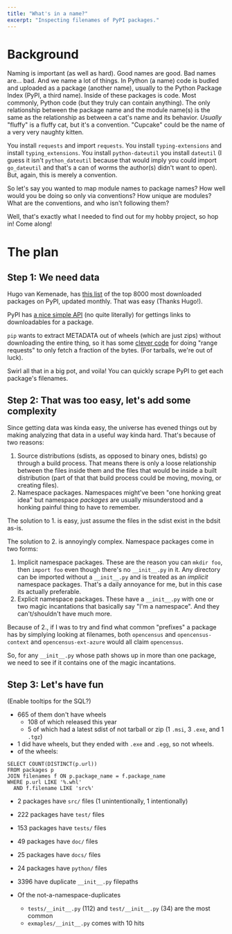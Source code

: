 ```yaml
---
title: "What's in a name?"
excerpt: "Inspecting filenames of PyPI packages."
---
```


# Background

Naming is important (as well as hard). Good names are good. Bad names are... bad.
And we name a lot of things. In Python (a name) code is budled and uploaded as a package 
(another name), usually to the Python Package Index (PyPI, a third name). Inside of these
packages is code. Most commonly, Python code (but they truly can contain anything).
The only relationship between the package name and the module name(s) is the same as the 
relationship as between a cat's name and its behavior. _Usually_ "fluffy" is a fluffy cat,
but it's a convention. "Cupcake" could be the name of a very very naughty kitten.

You install `requests` and import `requests`. You install `typing-extensions` and install
`typing_extensions`. You install `python-dateutil` you install `dateutil` (I guess it isn't
`python_dateutil` because that would imply you could import `go_dateutil` and that's a can
of worms the author(s) didn't want to open). But, again, this is merely a convention.

So let's say you wanted to map module names to package names? How well would you be doing
so only via conventions? How unique are modules? What are the conventions, and who isn't following them?

Well, that's exactly what I needed to find out for my hobby project, so hop in! Come along!

# The plan

## Step 1: We need data

Hugo van Kemenade, has [this list](https://hugovk.github.io/top-pypi-packages/) 
of the top 8000 most downloaded packages on PyPI, updated monthly. That was easy (Thanks Hugo!).

PyPI has [a nice simple API](https://wiki.python.org/moin/PyPISimple) (no quite literally) for
gettings links to downloadables for a package.

`pip` wants to extract METADATA out of wheels (which are just zips) without downloading the 
entire thing, so it has some [clever code](https://github.com/pypa/pip/blob/main/src/pip/_internal/network/lazy_wheel.py)
for doing "range requests" to only fetch a fraction of the bytes. (For tarballs, we're out of luck).

Swirl all that in a big pot, and voila! You can quickly scrape PyPI to get each package's filenames.

## Step 2: That was too easy, let's add some complexity

Since getting data was kinda easy, the universe has evened things out by making analyzing that data
in a useful way kinda hard. That's because of two reasons:

1. Source distributions (sdists, as opposed to binary ones, bdists) go through a build process. That means there is
   only a loose relationship between the files inside them and the files that would be inside a built
   distribution (part of that that build process could be moving, moving, or creating files).
2. Namespace packages. Namespaces might've been "one honking great idea" but namespace _packages_
   are usually misunderstood and a honking painful thing to have to remember.

The solution to 1. is easy, just assume the files in the sdist exist in the bdsit as-is.

The solution to 2. is annoyingly complex. Namespace packages come in two forms:

1. Implicit namespace packages. These are the reason you can `mkdir foo`, then `import foo` even though
   there's no `__init__.py` in it. Any directory can be imported without a `__init__.py` and is treated as
   an _implicit_ namespace packages. That's a daily annoyance for me, but in this case its actually preferable.
2. Explicit namespace packages. These have a `__init__.py` with one or two magic incantations that basically say
   "I'm a namespace". And they can't/shouldn't have much more.

Because of 2., if I was to try and find what common "prefixes" a package has by simplying looking at filenames,
both `opencensus` and `opencensus-context` and `opencensus-ext-azure` would all claim `opencensus`.

So, for any `__init__.py` whose path shows up in more than one package, we need to see if it contains one of the
magic incantations.

## Step 3: Let's have fun





(Enable tooltips for the SQL?)

- 665 of them don't have wheels
  - 108 of which released this year
  - 5 of which had a latest sdist of not tarball or zip (1 `.msi`, 3 `.exe`, and 1 `.tgz`)
- 1 did have wheels, but they ended with `.exe` and `.egg`, so not wheels. 
- of the wheels:

```
SELECT COUNT(DISTINCT(p.url))
FROM packages p
JOIN filenames f ON p.package_name = f.package_name
WHERE p.url LIKE '%.whl'
  AND f.filename LIKE 'src%'
```

  - 2 packages have `src/` files (1 unintentionally, 1 intentionally)
  - 222 packages have `test/` files
  - 153 packages have `tests/` files
  - 49 packages have `doc/` files
  - 25 packages have `docs/` files
  - 24 packages have `python/` files


- 3396 have duplicate `__init__.py` filepaths

- Of the not-a-namespace-duplicates
  - `tests/__init__.py` (112) and `test/__init__.py` (34) are the most common
  - `exmaples/__init__.py` comes with 10 hits

